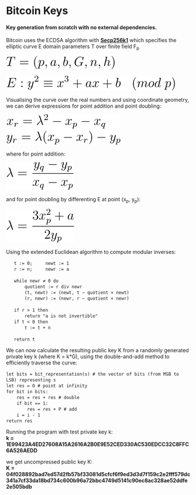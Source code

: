 # **Bitcoin Keys**

#### Key generation from scratch with no external dependencies.

Bitcoin uses the ECDSA algorithm with [**Secp256k1**](http://www.secg.org/sec2-v2.pdf) which specifies the elliptic curve E domain parameters T over finite field F<sub>p</sub>


![alt text](img/eqn1.svg)

![alt text](img/eqn2.svg)

Visualising the curve over the real numbers and using coordinate geometry, we can derive expressions for point addition and point doubling:

![alt text](img/eqn3.svg)

where for point addition:

![alt text](img/eqn21.svg)

and for point doubling by differenting E at point (x<sub>p</sub>, y<sub>p</sub>):

![alt text](img/eqn22.svg)

Using the extended Euclidean algorithm to compute modular inverses:
```
   t := 0;     newt := 1
   r := n;     newr := a

   while newr ≠ 0 do
       quotient := r div newr
       (t, newt) := (newt, t − quotient × newt)
       (r, newr) := (newr, r − quotient × newr)

   if r > 1 then
       return "a is not invertible"
   if t < 0 then
       t := t + n

   return t
```
We can now calculate the resulting public key K from a randomly generated private key k (where K = k*G), using the double-and-add method to efficiently traverse the curve:
```
let bits = bit_representation(s) # the vector of bits (from MSB to LSB) representing s
let res = O # point at infinity
for bit in bits:
    res = res + res # double
    if bit == 1:
        res = res + P # add
    i = i - 1
return res
```

Running the program with test private key k:\
**k = 1E99423A4ED27608A15A2616A2B0E9E52CED330AC530EDCC32C8FFC6A526AEDD**

we get uncompressed public key K:\
**K = 04f028892bad7ed57d2fb57bf33081d5cfcf6f9ed3d3d7f159c2e2fff579dc341a7cf33da18bd734c600b96a72bbc4749d5141c90ec8ac328ae52ddfe2e505bdb**
